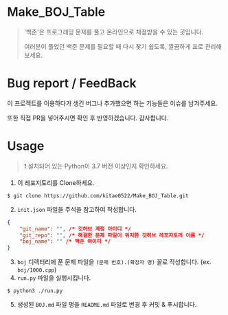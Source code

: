 <h1 style="font-weight:600">Make_BOJ_Table</h1>

> '백준'은 프로그래밍 문제를 풀고 온라인으로 채점받을 수 있는 곳입니다.
> 
> 여러분이 풀었던 백준 문제를 필요할 때 다시 찾기 쉽도록, 깔끔하게 표로 관리해보세요.

<h1 style="font-weight:600">Bug report / FeedBack</h1>
<p>이 프로젝트를 이용하다가 생긴 버그나 추가했으면 하는 기능들은 이슈를 남겨주세요.</p>
<p>또한 직접 PR을 넣어주시면 확인 후 반영하겠습니다. 감사합니다.</p>

<h1 style="font-weight:600">Usage</h1>

> ❗ 설치되어 있는 Python이 3.7 버전 이상인지 확인하세요.

1. 이 레포지토리를 Clone하세요.
```shell
$ git clone https://github.com/kitae0522/Make_BOJ_Table.git
```
2. `init.json` 파일을 주석을 참고하여 작성합니다.
```json
{
    "git_name": "", /* 깃허브 계정 아이디 */
    "git_repo": "", /* 해결한 문제 파일이 위치한 깃허브 레포지토리 이름 */
    "boj_name": "" /* 백준 아이디 */
}
```
3. `boj` 디렉터리에 푼 문제 파일을 `(문제 번호).(확장자 명)` 꼴로 작성합니다. (ex. `boj/1000.cpp`)
4. `run.py` 파일을 실행시킵니다.
```shell
$ python3 ./run.py
```
5. 생성된 `BOJ.md` 파일 명을 `README.md` 파일로 변경 후 커밋 & 푸시합니다.
